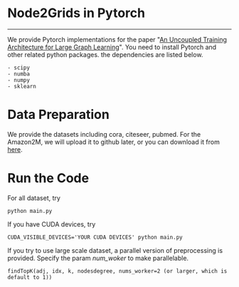 # Node2Grids in Pytorch
------
We provide Pytorch implementations for the paper "[An Uncoupled Training Architecture for Large Graph Learning](https://arxiv.org/abs/2003.09638 "TBD")". You need to install Pytorch and other related python packages. the dependencies are listed below.
```
- scipy
- numba
- numpy
- sklearn
```
# Data Preparation
We provide the datasets including cora, citeseer, pubmed. For the Amazon2M, we will upload it to github later, or you can download it from [here](https://drive.google.com/drive/folders/1qWL76l7wYcESLfYNg0KbNjk22DEP_CTQ?usp=sharing "here").
# Run the Code
For all dataset, try
```
python main.py
```
If you have CUDA devices, try
```
CUDA_VISIBLE_DEVICES='YOUR CUDA DEVICES' python main.py
```
If you try to use large scale dataset, a parallel version of preprocessing is provided. Specify the param *num_woker* to make parallelable.
```
findTopK(adj, idx, k, nodesdegree, nums_worker=2 (or larger, which is default to 1))
```
